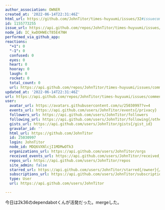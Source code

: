 ```yaml
---
author_association: OWNER
created_at: '2022-06-14T22:31:46Z'
html_url: https://github.com/JohnTitor/times-huyuumi/issues/32#issuecomment-1155773255
id: 1155773255
issue_url: https://api.github.com/repos/JohnTitor/times-huyuumi/issues/32
node_id: IC_kwDOHWEcT85E47NH
performed_via_github_app: 
reactions:
  "+1": 0
  "-1": 0
  confused: 0
  eyes: 0
  heart: 0
  hooray: 0
  laugh: 0
  rocket: 0
  total_count: 0
  url: https://api.github.com/repos/JohnTitor/times-huyuumi/issues/comments/1155773255/reactions
updated_at: '2022-06-14T22:31:46Z'
url: https://api.github.com/repos/JohnTitor/times-huyuumi/issues/comments/1155773255
user:
  avatar_url: https://avatars.githubusercontent.com/u/25030997?v=4
  events_url: https://api.github.com/users/JohnTitor/events{/privacy}
  followers_url: https://api.github.com/users/JohnTitor/followers
  following_url: https://api.github.com/users/JohnTitor/following{/other_user}
  gists_url: https://api.github.com/users/JohnTitor/gists{/gist_id}
  gravatar_id: ''
  html_url: https://github.com/JohnTitor
  id: 25030997
  login: JohnTitor
  node_id: MDQ6VXNlcjI1MDMwOTk3
  organizations_url: https://api.github.com/users/JohnTitor/orgs
  received_events_url: https://api.github.com/users/JohnTitor/received_events
  repos_url: https://api.github.com/users/JohnTitor/repos
  site_admin: false
  starred_url: https://api.github.com/users/JohnTitor/starred{/owner}{/repo}
  subscriptions_url: https://api.github.com/users/JohnTitor/subscriptions
  type: User
  url: https://api.github.com/users/JohnTitor

---
```

今日は2k36のdependabotくんが活発だった。mergeした。